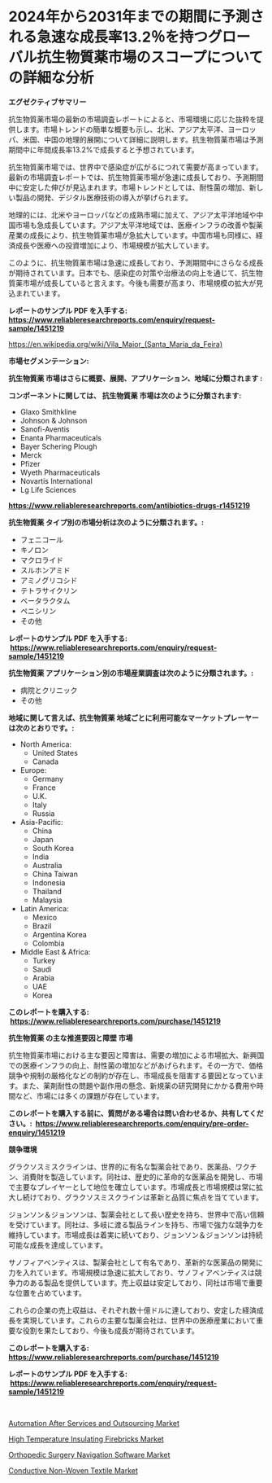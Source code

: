 <p><h1>2024年から2031年までの期間に予測される急速な成長率13.2％を持つグローバル抗生物質薬市場のスコープについての詳細な分析</h1></p><p><strong>エグゼクティブサマリー</strong></p>
<p><p>抗生物質薬市場の最新の市場調査レポートによると、市場環境に応じた抜粋を提供します。市場トレンドの簡単な概要も示し、北米、アジア太平洋、ヨーロッパ、米国、中国の地理的展開について詳細に説明します。抗生物質薬市場は予測期間中に年間成長率13.2%で成長すると予想されています。</p><p>抗生物質薬市場では、世界中で感染症が広がるにつれて需要が高まっています。最新の市場調査レポートでは、抗生物質薬市場が急速に成長しており、予測期間中に安定した伸びが見込まれます。市場トレンドとしては、耐性菌の増加、新しい製品の開発、デジタル医療技術の導入が挙げられます。</p><p>地理的には、北米やヨーロッパなどの成熟市場に加えて、アジア太平洋地域や中国市場も急成長しています。アジア太平洋地域では、医療インフラの改善や製薬産業の成長により、抗生物質薬市場が急拡大しています。中国市場も同様に、経済成長や医療への投資増加により、市場規模が拡大しています。</p><p>このように、抗生物質薬市場は急速に成長しており、予測期間中にさらなる成長が期待されています。日本でも、感染症の対策や治療法の向上を通じて、抗生物質薬市場が成長していると言えます。今後も需要が高まり、市場規模の拡大が見込まれています。</p></p>
<p><strong>レポートのサンプル PDF を入手する: <a href="https://www.reliableresearchreports.com/enquiry/request-sample/1451219">https://www.reliableresearchreports.com/enquiry/request-sample/1451219</a></strong></p>
<p><a href="https://en.wikipedia.org/wiki/Vila_Maior_(Santa_Maria_da_Feira)">https://en.wikipedia.org/wiki/Vila_Maior_(Santa_Maria_da_Feira)</a></p>
<p><strong>市場セグメンテーション:</strong></p>
<p><strong> 抗生物質薬 市場はさらに概要、展開、アプリケーション、地域に分類されます :</strong></p>
<p><strong>コンポーネントに関しては、 抗生物質薬 市場は次のように分類されます: &nbsp;</strong></p>
<p><ul><li>Glaxo Smithkline</li><li>Johnson & Johnson</li><li>Sanofi-Aventis</li><li>Enanta Pharmaceuticals</li><li>Bayer Schering Plough</li><li>Merck</li><li>Pfizer</li><li>Wyeth Pharmaceuticals</li><li>Novartis International</li><li>Lg Life Sciences</li></ul></p>
<p><strong><a href="https://www.reliableresearchreports.com/antibiotics-drugs-r1451219">https://www.reliableresearchreports.com/antibiotics-drugs-r1451219</a></strong></p>
<p><strong> 抗生物質薬 タイプ別の市場分析は次のように分類されます。:</strong></p>
<p><ul><li>フェニコール</li><li>キノロン</li><li>マクロライド</li><li>スルホンアミド</li><li>アミノグリコシド</li><li>テトラサイクリン</li><li>ベータラクタム</li><li>ペニシリン</li><li>その他</li></ul></p>
<p><strong>レポートのサンプル PDF を入手する: &nbsp;<a href="https://www.reliableresearchreports.com/enquiry/request-sample/1451219">https://www.reliableresearchreports.com/enquiry/request-sample/1451219</a></strong></p>
<p><strong> 抗生物質薬 アプリケーション別の市場産業調査は次のように分類されます。:</strong></p>
<p><ul><li>病院とクリニック</li><li>その他</li></ul></p>
<p><strong>地域に関して言えば、抗生物質薬 地域ごとに利用可能なマーケットプレーヤーは次のとおりです。:</strong></p>
<p><ul>
    <li>
        North America:
        <ul>
            <li>United States</li>
            <li>Canada</li>
        </ul>
    </li>
    <li>
        Europe:
        <ul>
            <li>Germany</li>
            <li>France</li>
            <li>U.K.</li>
            <li>Italy</li>
            <li>Russia</li>
        </ul>
    </li>
    <li>
        Asia-Pacific:
        <ul>
            <li>China</li>
            <li>Japan</li>
            <li>South Korea</li>
            <li>India</li>
            <li>Australia</li>
            <li>China Taiwan</li>
            <li>Indonesia</li>
            <li>Thailand</li>
            <li>Malaysia</li>
        </ul>
    </li>
    <li>
        Latin America:
        <ul>
            <li>Mexico</li>
            <li>Brazil</li>
            <li>Argentina Korea</li>
            <li>Colombia</li>
        </ul>
    </li>
    <li>
        Middle East & Africa:
        <ul>
            <li>Turkey</li>
            <li>Saudi</li>
            <li>Arabia</li>
            <li>UAE</li>
            <li>Korea</li>
        </ul>
    </li>
    </ul></p>
<p><strong>このレポートを購入する: &nbsp;<a href="https://www.reliableresearchreports.com/purchase/1451219">https://www.reliableresearchreports.com/purchase/1451219</a></strong></p>
<p><strong>抗生物質薬 の主な推進要因と障壁 市場</strong></p>
<p><p>抗生物質薬市場における主な要因と障害は、需要の増加による市場拡大、新興国での医療インフラの向上、耐性菌の増加などがあげられます。その一方で、価格競争や規制の厳格化などの制約が存在し、市場成長を阻害する要因となっています。また、薬剤耐性の問題や副作用の懸念、新規薬の研究開発にかかる費用や時間など、市場には多くの課題が存在しています。</p></p>
<p><strong>このレポートを購入する前に、質問がある場合は問い合わせるか、共有してください。:&nbsp; <a href="https://www.reliableresearchreports.com/enquiry/pre-order-enquiry/1451219">https://www.reliableresearchreports.com/enquiry/pre-order-enquiry/1451219</a></strong></p>
<p><strong>競争環境</strong></p>
<p><p>グラクソスミスクラインは、世界的に有名な製薬会社であり、医薬品、ワクチン、消費財を製造しています。同社は、歴史的に革命的な医薬品を開発し、市場で主要なプレイヤーとして地位を確立しています。市場成長と市場規模は常に拡大し続けており、グラクソスミスクラインは革新と品質に焦点を当てています。</p><p>ジョンソン＆ジョンソンは、製薬会社として長い歴史を持ち、世界中で高い信頼を受けています。同社は、多岐に渡る製品ラインを持ち、市場で強力な競争力を維持しています。市場成長は着実に続いており、ジョンソン＆ジョンソンは持続可能な成長を達成しています。</p><p>サノフィアベンティスは、製薬会社として有名であり、革新的な医薬品の開発に力を入れています。市場規模は急速に拡大しており、サノフィアベンティスは競争力のある製品を提供しています。売上収益は安定しており、同社は市場で重要な位置を占めています。</p><p>これらの企業の売上収益は、それぞれ数十億ドルに達しており、安定した経済成長を実現しています。これらの主要な製薬会社は、世界中の医療産業において重要な役割を果たしており、今後も成長が期待されています。</p></p>
<p><strong>このレポートを購入する: &nbsp; <a href="https://www.reliableresearchreports.com/purchase/1451219">https://www.reliableresearchreports.com/purchase/1451219</a></strong></p>
<p><strong>レポートのサンプル PDF を入手する: &nbsp;<a href="https://www.reliableresearchreports.com/enquiry/request-sample/1451219">https://www.reliableresearchreports.com/enquiry/request-sample/1451219</a></strong><strong></strong></p>
<p>&nbsp;</p>
<p><p><a href="https://issuu.com/reportprime-2/docs/automation-after-services-and-outsourcing-market-s">Automation After Services and Outsourcing Market</a></p><p><a href="https://github.com/maesanjaya8/Market-Research-Report-List-1/blob/main/high-temperature-insulating-firebricks-market.md">High Temperature Insulating Firebricks Market</a></p><p><a href="https://issuu.com/reportprime-2/docs/orthopedic-surgery-navigation-software-market-size">Orthopedic Surgery Navigation Software Market</a></p><p><a href="https://github.com/bznecsdb5/Market-Research-Report-List-1/blob/main/conductive-non-woven-textile-market.md">Conductive Non-Woven Textile Market</a></p></p>